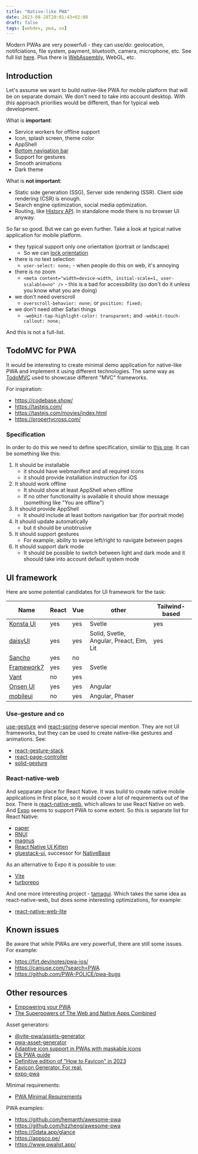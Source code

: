 ```yaml
---
title: "Native-like PWA"
date: 2023-08-28T20:01:43+02:00
draft: false
tags: [webdev, pwa, ux]
---
```


Modern PWAs are very powerfull - they can use/do: geolocation, notifciations, file system, payment, bluetooth, camera, microphone, etc. See full list [here](https://whatpwacando.today/). Plus there is
[WebAssembly](https://webassembly.org/), WebGL, etc.

<!--more-->

## Introduction

Let's assume we want to build native-like PWA for mobile platform that will be on separate domain. We don't need to take into account desktop. With this approach priorities would be different, than for typical web development.

What is **important**:

- Service workers for offline support
- Icon, splash screen, theme color
- AppShell
- [Bottom navigation bar](https://www.smashingmagazine.com/2019/08/bottom-navigation-pattern-mobile-web-pages/)
- Support for gestures
- Smooth animations
- Dark theme

What is **not important**:

- Static side generation (SSG), Server side rendering (SSR). Client side rendering (CSR) is enough.
- Search engine optimization, social media optimization.
- Routing, like [History API](https://developer.mozilla.org/en-US/docs/Web/API/History_API). In standalone mode there is no browser UI anyway.

So far so good. But we can go even further. Take a look at typical native application for mobile platform.

- they typical support only one orientation (portrait or landscape)
  - So we can [lock orientation](https://css-tricks.com/snippets/css/orientation-lock/)
- there is no text selection
  - `user-select: none;` - when people do this on web, it's annoying
- there is no zoom
  - `<meta content="width=device-width, initial-scale=1, user-scalable=no" />` - this is a bad for accessibility (so don't do it unless you know what you are doing)
- we don't need overscroll
  - `overscroll-behavior: none;` or `position: fixed;`
- we don't need other Safari things
  - `-webkit-tap-highlight-color: transparent;` and `-webkit-touch-callout: none;`

And this is not a full-list.

## TodoMVC for PWA

It would be interesting to create minimal demo application for native-like PWA and implement it using different technologies. The same way as [TodoMVC](http://todomvc.com/) used to showcase different "MVC" frameworks.

For inspiration:

- https://codebase.show/
- https://tastejs.com/
- https://tastejs.com/movies/index.html
- https://propertycross.com/

### Specification

In order to do this we need to define specification, similar to [this one](https://github.com/tastejs/todomvc/blob/master/app-spec.md). It can be something like this:

1. It should be installable
   - it should have webmanifest and all required icons
   - it should provide installation instruction for iOS
2. It should work offline
   - It should show at least AppShell when offline
   - If no other functionality is available it should show message (something like "You are offline")
3. It should provide AppShell
   - It should include at least bottom navigation bar (for portrait mode)
4. It should update automatically
   - but it should be unobtrusive
5. It should support gestures
   - For example, ability to swipe left/right to navigate between pages
6. It should support dark mode
   - It should be possible to switch between light and dark mode and it shoould take into account default system mode

## UI framework

Here are some potential candidates for UI framework for the task:

| Name                                                      | React | Vue | other                                    | Tailwind-based |
| --------------------------------------------------------- | ----- | --- | ---------------------------------------- | -------------- |
| [Konsta UI](https://konstaui.com/)                        | yes   | yes | Svetle                                   | yes            |
| [daisyUI](https://daisyui.com/components/)                | yes   | yes | Solid, Svetle, Angular, Preact, Elm, Lit | yes            |
| [Sancho](https://sancho-ui.com/)                          | yes   | no  |                                          |                |
| [Framework7](https://framework7.io/kitchen-sink/core/)    | yes   | yes | Svetle                                   |                |
| [Vant](https://vant-ui.github.io/vant/mobile.html#/en-US) | no    | yes |                                          |                |
| [Onsen UI](https://onsen.io/)                             | yes   | yes | Angular                                  |                |
| [mobileui](https://mobileui.github.io/#getting-started)   | no    | yes | Angular, Phaser                          |                |

### Use-gesture and co

[use-gesture](https://use-gesture.netlify.app/docs/examples/) and [react-spring](https://www.react-spring.dev/) deserve special mention. They are not UI frameworks, but they can be used to create native-like gestures and animations. See:

- [react-gesture-stack](https://github.com/bmcmahen/react-gesture-stack)
- [react-page-controller](https://github.com/bmcmahen/react-page-controller)
- [solid-gesture](https://github.com/wobsoriano/solid-gesture)

### React-native-web

And sepparate place for React Native. It was build to create native mobile applications in first place, so it would cover a lot of requirements out of the box. There is [react-native-web](https://necolas.github.io/react-native-web/), which allows to use React Native on web. And [Expo](https://docs.expo.dev/guides/progressive-web-apps/) seems to support PWA to some extent. So this is separate list for React Native:

- [paper](https://reactnativepaper.com/)
- [RNUI](https://wix.github.io/react-native-ui-lib/)
- [magnus](https://magnus-ui.com/)
- [React Native UI Kitten](https://akveo.github.io/react-native-ui-kitten/docs/guides/running-on-the-web#existing-expo-applications)
- [gluestack-ui](https://ui.gluestack.io/), successor for [NativeBase](https://nativebase.io/)

As an alternative to Expo it is possible to use:

- [Vite](/posts/react-native-web-with-vite/)
- [turborepo](https://vercel.com/templates/next.js/turborepo-react-native)

And one more interesting project - [tamagui](https://tamagui.dev/). Which takes the same idea as react-native-web, but does some interesting optimizations, for example:

- [react-native-web-lite](https://github.com/tamagui/tamagui/tree/master/packages/react-native-web-lite)

## Known issues

Be aware that while PWAs are very powerfull, there are still some issues. For example:

- https://firt.dev/notes/pwa-ios/
- https://caniuse.com/?search=PWA
- https://github.com/PWA-POLICE/pwa-bugs

## Other resources

- [Empowering your PWA](https://web.dev/learn/pwa/capabilities/#empowering-your-pwa)
- [The Superpowers of The Web and Native Apps Combined](https://pwa-book.awwwards.com/)

Asset generators:

- [@vite-pwa/assets-generator](https://vite-pwa-org.netlify.app/assets-generator/)
- [pwa-asset-generator](https://github.com/elegantapp/pwa-asset-generator)
- [Adaptive icon support in PWAs with maskable icons](https://web.dev/maskable-icon/)
- [Elk PWA guide](https://docs.elk.zone/pwa)
- [Definitive edition of "How to Favicon" in 2023](https://dev.to/masakudamatsu/favicon-nightmare-how-to-maintain-sanity-3al7)
- [Favicon Generator. For real.](https://realfavicongenerator.net/)
- [expo-pwa](https://github.com/expo/expo-cli/tree/main/packages/pwa)

Minimal requirements:

- [PWA Minimal Requirements ](https://vite-pwa-org.netlify.app/guide/pwa-minimal-requirements.html)

PWA examples:

- https://github.com/hemanth/awesome-pwa
- https://github.com/hzzheng/awesome-pwa
- https://0data.app/glance
- https://appsco.pe/
- https://www.pwalist.app/
